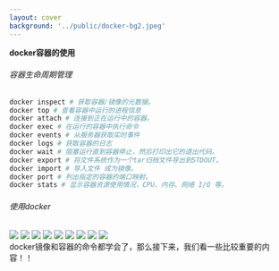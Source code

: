 ```yaml
---
layout: cover
background: '../public/docker-bg2.jpeg'
---
```


**docker容器的使用**


<div class="flex justify-around gap-10">

  <div class='w-100'>

  <h6>容器生命周期管理</h6>
  
  ```sh
  docker inspect # 获取容器/镜像的元数据。
  docker top # 查看容器中运行的进程信息
  docker attach # 连接到正在运行中的容器。
  docker exec # 在运行的容器中执行命令
  docker events # 从服务器获取实时事件
  docker logs # 获取容器的日志
  docker wait # 阻塞运行直到容器停止，然后打印出它的退出代码。
  docker export # 将文件系统作为一个tar归档文件导出到STDOUT。
  docker import # 导入文件 成为镜像。
  docker port # 列出指定的容器的端口映射。
  docker stats # 显示容器资源使用情况，CPU、内存、网络 I/O 等。
  ```

  </div>

  <div>

  <h6>使用docker</h6>

  <carousel arrow draggable class="w-100 h-80">
    <Image class="w-100 rounded" src="../public/docker命令实战/top.png" />
    <Image class="w-100 rounded" src="../public/docker命令实战/attach.png" />
    <Image class="w-100 rounded" src="../public/docker命令实战/attachVSexec.png" />
    <Image class="w-100 rounded" src="../public/docker命令实战/events.png" />
    <Image class="w-100 rounded" src="../public/docker命令实战/logs.png" />
    <Image class="w-100 rounded" src="../public/docker命令实战/export.png" />
    <Image class="w-100 rounded" src="../public/docker命令实战/import.png" />
    <Image class="w-100 rounded" src="../public/docker命令实战/port_container.png" />
    <Image class="w-100 rounded" src="../public/docker命令实战/stats.png" />
  </carousel>

  </div>

</div>

<gradient-text v-click class="py-1 px-2 text-yellow">
  docker镜像和容器的命令都学会了，那么接下来，我们看一些比较重要的内容！！
</gradient-text>
